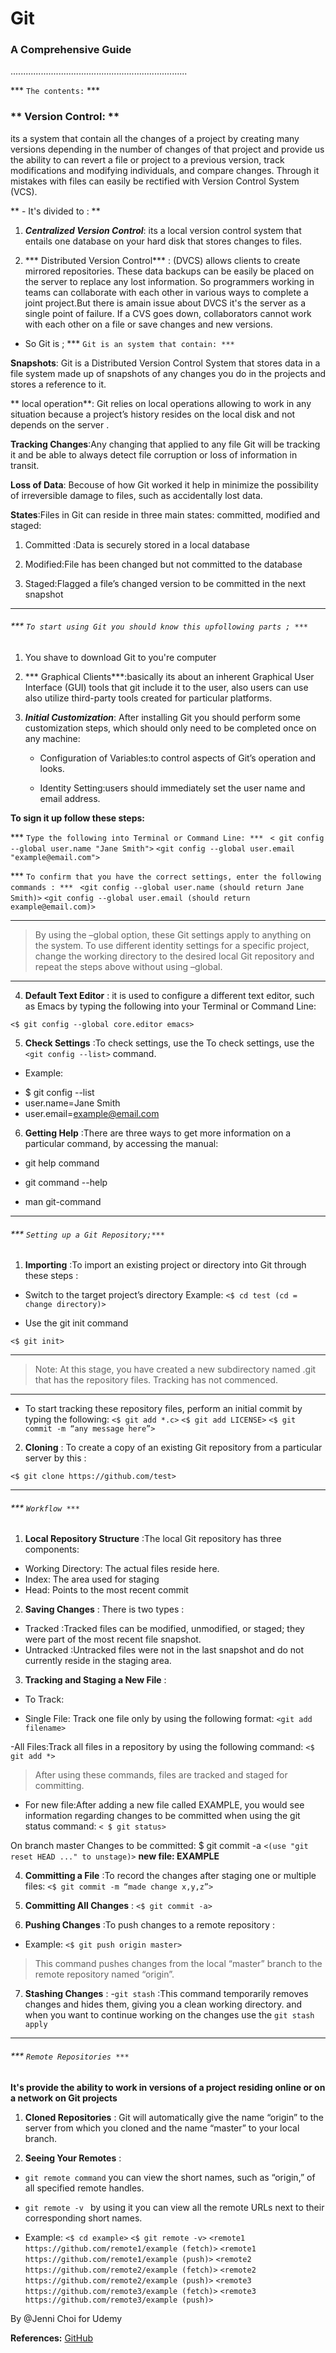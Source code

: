 # **Git**

### A Comprehensive Guide

......................................................................

 *** ``` The contents: ``` ***

### **  Version Control: **
   its a system that contain all the changes of a project by creating many versions depending in the number of changes of that project and provide us the ability to can revert a file or project to a previous version, track modifications and modifying individuals, and compare changes. Through it mistakes with files can easily be rectified with Version Control System (VCS).
 
** - It's divided to : **

 1. ***Centralized Version Control***: its a local version control system that entails one database on your hard disk that stores changes to files.


 2. *** Distributed Version Control*** : (DVCS) allows clients to create mirrored repositories. These data backups can be easily be placed on the server to replace any lost information. So programmers working in teams can collaborate with each other in various ways to complete a joint project.But there is amain issue about DVCS it's  the server as a single point of failure. If a CVS goes down, collaborators cannot work with each other on a file or save changes and new versions.





- So Git is ;
 *** ```Git is an system that contain: *** ```

**Snapshots**: Git is a Distributed Version Control System  that stores data in a file system made up of snapshots of any changes you do in the projects and stores a reference to it.

** local operation**: Git relies on local operations allowing to work in any situation because a project’s history resides on the local disk and not depends on the server .

**Tracking Changes**:Any changing that applied to any file Git will be tracking it and be able to always detect file corruption or loss of information in transit.

**Loss of Data**: Becouse of how Git worked it help in minimize the possibility of irreversible damage to files, such as accidentally lost data.

**States**:Files in Git can reside in three main states: committed, modified and staged:

1. Committed :Data is securely stored in a local database

2. Modified:File has been changed but not committed to the database

3. Staged:Flagged a file’s changed version to be committed in the next snapshot

------------------------
###### *** ```To start using Git you should know this upfollowing parts ; *** ```

1. You shave to download Git to you're computer

2. *** Graphical Clients***:basically its about an inherent Graphical User Interface (GUI) tools that git include it to the user, also users can use  also utilize third-party tools created for particular platforms.


3. ***Initial Customization***: After installing Git you should perform some customization steps, which should only need to be completed once on any machine:


   - Configuration of Variables:to control aspects of Git’s   operation and looks.

   - Identity Setting:users should immediately set the user   name and email address.


 **To sign it up follow these steps:**
 
   *** ```Type the following into Terminal or Command Line: *** ```
   `< git config --global user.name "Jane Smith">`
    `<git config --global user.email "example@email.com">`

  *** ```To confirm that you have the correct settings, enter the following commands : *** ```
   `<git config --global user.name (should return Jane Smith)>`
   `<git config --global user.email (should return example@email.com)>`

-------------------------------------------
> By using the –global option, these Git settings apply to anything on the system. To use different identity settings  for a specific project, change the working directory to the desired local Git repository and repeat the steps above without using –global.


-------------------

4. **Default Text Editor** : it is used to configure a different text editor, such as Emacs by typing  the following into your Terminal or Command Line:

 `<$ git config --global core.editor emacs>`

5. **Check Settings** :To check settings, use the To check settings, use the `<git config --list>` command.


 * Example:
 -  $ git config --list
 - user.name=Jane Smith
 - user.email=example@email.com

 6. **Getting Help** :There are three ways to get more information on a particular command, by accessing the manual:

- git help command

- git command --help

- man git-command
----------------------------------

###### *** ```Setting up a Git Repository;*** ```

1. **Importing** :To import an existing project or directory into Git through these steps :

- Switch to the target project’s directory
Example:
`<$ cd test (cd = change directory)>`

- Use the git init command

 `<$ git init>`

-------------------
> Note: At this stage, you have created a new subdirectory named .git that has the repository files. Tracking has not commenced.

------------------------

- To start tracking these repository files, perform an initial commit by typing the following:
`<$ git add *.c>`
`<$ git add LICENSE>`
`<$ git commit -m “any message here”>`

2. **Cloning** : To create a copy of an existing Git repository from a particular server by this :

 `<$ git clone https://github.com/test>`

-----------------

 ###### *** ```Workflow *** ```

 1. **Local Repository Structure** :The local Git repository has three components:

- Working Directory: The actual files reside here.
- Index: The area used for staging
- Head: Points to the most recent commit

2. **Saving Changes** : There is two types :
- Tracked :Tracked files can be modified, unmodified, or staged; they were part of the most recent file snapshot.
- Untracked :Untracked files were not in the last snapshot and do not currently reside in the staging area.

3. **Tracking and Staging a New File** :

* To Track:
- Single File: Track one file only by using the following format:
 `<git add filename>`

 -All Files:Track all files in a repository by using the following command:
 `<$ git add *>`

 > After using these commands, files are tracked and staged   for committing.

* For new file:After adding a new file called EXAMPLE, you would see information regarding changes to be committed when using the git status command:
`< $ git status>`

On branch master
Changes to be committed:
$ git commit -a
`<(use "git reset HEAD ..." to unstage)>`
**new file: EXAMPLE**

4. **Committing a File** :To record the changes after staging one or multiple files:
`<$ git commit -m “made change x,y,z”>`

5. **Committing All Changes** :
`<$ git commit -a>`

6. **Pushing Changes** :To  push changes to a remote repository :
- Example:
`<$ git push origin master>`
>This command pushes changes from the local “master” branch to the remote repository named “origin”.

7. **Stashing Changes** : 
-```git stash``` :This command temporarily removes changes and hides them, giving you a clean working directory. and when you want to continue working on the changes use the ```git stash apply```

-------------------------
###### *** ```Remote Repositories *** ```

**It's provide the ability to work in versions of a project residing online or on a network on Git projects**

1. **Cloned Repositories** : Git will automatically give the name “origin” to the server from which you cloned and the name “master” to your local branch.

2. **Seeing Your Remotes** : 
- ```git remote command``` you can view the short names, such as “origin,” of all specified remote handles.
- ```git remote -v ``` by using it you can view all the remote URLs next to their corresponding short names.


- Example:
`<$ cd example>`
`<$ git remote -v>`
`<remote1 https://github.com/remote1/example (fetch)>`
`<remote1 https://github.com/remote1/example (push)>`
`<remote2 https://github.com/remote2/example (fetch)>`
`<remote2 https://github.com/remote2/example (push)>`
`<remote3 https://github.com/remote3/example (fetch)>`
`<remote3 https://github.com/remote3/example (push)>`



By @Jenni Choi for Udemy

**References:**
[GitHub](https://blog.udemy.com/git-tutorial-a-comprehensive-guide/)
